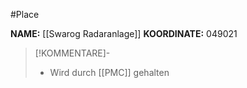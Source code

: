 #Place

**NAME:** [[Swarog Radaranlage]]
**KOORDINATE:** 049021

>[!KOMMENTARE]-
>- Wird durch [[PMC]] gehalten
